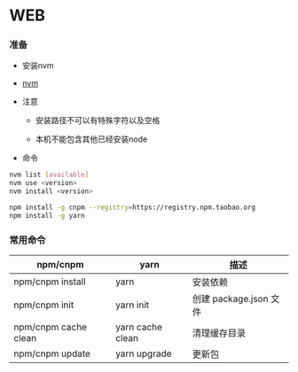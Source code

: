 # WEB

### 准备

- 安装nvm

- [nvm](https://github.com/coreybutler/nvm-windows)

- 注意
  
  - 安装路径不可以有特殊字符以及空格
  
  - 本机不能包含其他已经安装node
* 命令

```bash
nvm list [available]
nvm use <version>
nvm install <version>
```

```bash
npm install -g cnpm --registry=https://registry.npm.taobao.org
npm install -g yarn
```

### 常用命令

| npm/cnpm             | yarn             | 描述                 |
| -------------------- | ---------------- | ------------------ |
| npm/cnpm install     | yarn             | 安装依赖               |
| npm/cnpm init        | yarn init        | 创建 package.json 文件 |
| npm/cnpm cache clean | yarn cache clean | 清理缓存目录             |
| npm/cnpm update      | yarn upgrade     | 更新包                |
